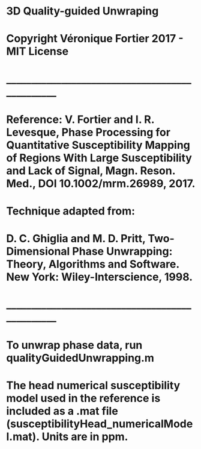 # 3D Quality-guided Unwraping     
# Copyright Véronique Fortier 2017 - MIT License 
# _______________________________________________

# Reference: V. Fortier and I. R. Levesque, Phase Processing for Quantitative Susceptibility Mapping of Regions With Large Susceptibility and Lack of Signal, Magn. Reson. Med., DOI 10.1002/mrm.26989, 2017.

# Technique adapted from:
# D. C. Ghiglia and M. D. Pritt, Two-Dimensional Phase Unwrapping: Theory, Algorithms and Software. New York: Wiley-Interscience, 1998.

# _______________________________________________
# To unwrap phase data, run qualityGuidedUnwrapping.m
# The head numerical susceptibility model used in the reference is included as a .mat file (susceptibilityHead_numericalModel.mat). Units are in ppm.